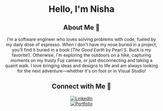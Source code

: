 <div align="center">

# Hello, I'm Nisha   

## About Me  🌱

I'm a software engineer who loves solving problems with code, fueled by my daily dose of espresso. When I don't have my nose buried in a project, you’ll find it buried in a book (*The Good Earth* by Pearl S. Buck is my favorite!). Otherwise, I'm exploring the outdoors on a hike, capturing moments on my trusty Fuji camera, or just disconnecting and taking a quaint walk. I love bringing ideas and designs to life and am always looking for the next adventure—whether it's on foot or in Visual Studio!  

## Connect with Me  🔗 

<a href="https://www.linkedin.com/in/nisha-ahamed" target="_blank">
  <img src="https://cdn-icons-png.flaticon.com/24/174/174857.png" alt="LinkedIn">
</a>
<br>
<a href="https://www.nisha-ahamed.com" target="_blank">
  <img src="https://cdn-icons-png.flaticon.com/24/3476/3476457.png" alt="Portfolio">
</a>

</div>
